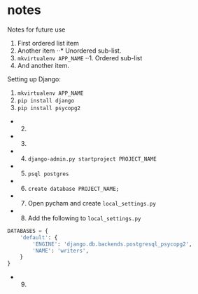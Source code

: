 # notes
Notes for future use

1. First ordered list item
2. Another item
⋅⋅* Unordered sub-list. 
1.  <code>mkvirtualenv APP_NAME</code>
⋅⋅1. Ordered sub-list
4. And another item.


Setting up Django:
1. <code>mkvirtualenv APP_NAME</code>
2. <code>pip install django</code>
3. <code>pip install psycopg2</code>
- 2. 
- 3. 
- 4. <code>django-admin.py startproject PROJECT_NAME</code>
- 5. <code>psql postgres</code>
- 6. <code>create database PROJECT_NAME;</code>
- 7. Open pycham and create <code>local_settings.py</code>
- 8. Add the following to <code>local_settings.py</code>
````Python
DATABASES = {
    'default': {
        'ENGINE': 'django.db.backends.postgresql_psycopg2',
        'NAME': 'writers',
    }
}
````
- 9. 
